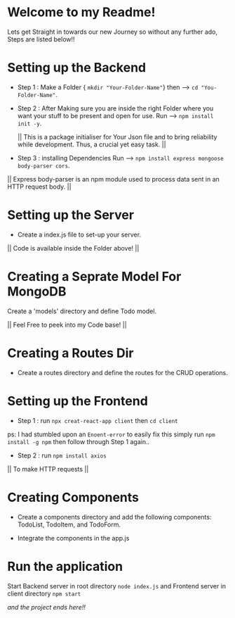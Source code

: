 # Welcome to my Readme!
Lets get Straight in towards our new Journey so without any further ado, Steps are listed below!!

# Setting up the Backend 
* Step 1 : Make a Folder { `mkdir "Your-Folder-Name"`} then --> `cd "You-Folder-Name"`.

* Step 2 : After Making sure you are inside the right Folder where you want your stuff to be present and open for use. Run --> `npm install init -y`. 

  || This is a package initialiser for Your Json file and to bring reliability while development. Thus, a crucial yet easy task. ||

 * Step 3 : installing Dependencies Run --> `npm install express mongoose body-parser cors`. 
 
 || Express body-parser is an npm module used to process data sent in an HTTP request body. || 

 # Setting up the Server 
* Create a index.js file to set-up your server.
 
 || Code is available inside the Folder above! ||

 # Creating a Seprate Model For MongoDB
  Create a 'models' directory and define Todo model.
  
|| Feel Free to peek into my Code base! ||

# Creating a Routes Dir 
* Create a routes directory and define the routes for the CRUD operations.
  
# Setting up the Frontend

* Step 1 : run `npx creat-react-app client` then `cd client`

ps: I had stumbled upon an `Enoent-error` to easily fix this simply run `npm install -g npm` then follow through Step 1 again..

* Step 2 : run `npm install axios` 

|| To make HTTP requests ||

# Creating Components

* Create a components directory and add the following components: TodoList, TodoItem, and TodoForm.

* Integrate the components in the app.js 
# Run the application
Start Backend server in root directory `node index.js`
and Frontend server in client directory `npm start`

_and the project ends here!!_
